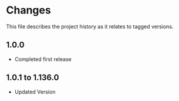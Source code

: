 # Changes
This file describes the project history as it relates to tagged versions.

## 1.0.0
- Completed first release

## 1.0.1 to 1.136.0
- Updated Version
